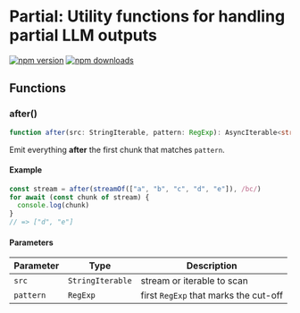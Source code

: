 # Partial: Utility functions for handling partial LLM outputs

[![npm version](https://badgen.net/npm/v/partialjs)](https://npm.im/partialjs) [![npm downloads](https://badgen.net/npm/dm/partialjs)](https://npm.im/partialjs)

## Functions

### after()

```ts
function after(src: StringIterable, pattern: RegExp): AsyncIterable<string>
```

Emit everything **after** the first chunk that matches `pattern`.

#### Example

```ts
const stream = after(streamOf(["a", "b", "c", "d", "e"]), /bc/)
for await (const chunk of stream) {
  console.log(chunk)
}
// => ["d", "e"]
```

#### Parameters

| Parameter | Type             | Description                           |
| --------- | ---------------- | ------------------------------------- |
| `src`     | `StringIterable` | stream or iterable to scan            |
| `pattern` | `RegExp`         | first `RegExp` that marks the cut-off |
